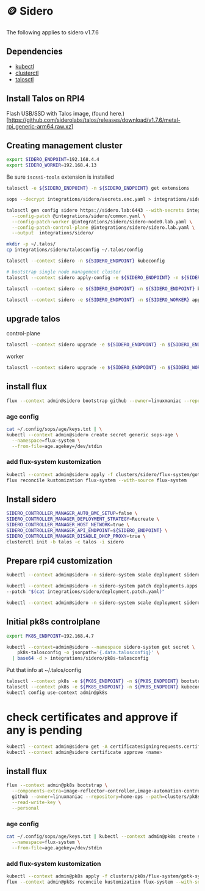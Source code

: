 # 🪙 Sidero

The following applies to sidero v1.7.6
## Dependencies

- [kubectl](https://kubernetes.io/docs/tasks/tools/install-kubectl-linux/)
- [clusterctl](https://cluster-api.sigs.k8s.io/user/quick-start.html#install-clusterctl)
- [talosctl](https://www.talos.dev/v1.7/introduction/getting-started/#talosctl)

## Install Talos on RPI4

Flash USB/SSD with Talos image, (found here.)[https://github.com/siderolabs/talos/releases/download/v1.7.6/metal-rpi_generic-arm64.raw.xz]

## Creating management cluster
```bash
export SIDERO_ENDPOINT=192.168.4.4
export SIDERO_WORKER=192.168.4.13
```

Be sure ``iscssi-tools`` extension is installed
```bash
talosctl -e ${SIDERO_ENDPOINT} -n ${SIDERO_ENDPOINT} get extensions
```

```bash
sops --decrypt integrations/sidero/secrets.enc.yaml > integrations/sidero/secrets.yaml

talosctl gen config sidero https://sidero.lab:6443 --with-secrets integrations/sidero/secrets.yaml \
  --config-patch @integrations/sidero/common.yaml \
  --config-patch-worker @integrations/sidero/sidero-node0.lab.yaml \
  --config-patch-control-plane @integrations/sidero/sidero.lab.yaml \
  --output  integrations/sidero/

mkdir -p ~/.talos/
cp integrations/sidero/talosconfig ~/.talos/config

talosctl --context sidero -n ${SIDERO_ENDPOINT} kubeconfig

# bootstrap single node management cluster
talosctl --context sidero apply-config -e ${SIDERO_ENDPOINT} -n ${SIDERO_ENDPOINT} --file integrations/sidero/controlplane.yaml --insecure

talosctl --context sidero -e ${SIDERO_ENDPOINT} -n ${SIDERO_ENDPOINT} bootstrap
```

```bash
talosctl --context sidero -e ${SIDERO_ENDPOINT} -n ${SIDERO_WORKER} apply-config --file integrations/sidero/worker.yaml --insecure
```
## upgrade talos

control-plane
```bash
talosctl --context sidero upgrade -e ${SIDERO_ENDPOINT} -n ${SIDERO_ENDPOINT} --image factory.talos.dev/installer/736bd725ab9f13cee4828afa632281ef420a901deb7a95eaf8d0a69bd6485937:v1.7.6 --preserve --force
```

worker
```bash
talosctl --context sidero upgrade -e ${SIDERO_ENDPOINT} -n ${SIDERO_WORKER} --image factory.talos.dev/installer/3a63f33668ebef01b36969fc2dddb391e357110169ae287954f2e3b34407e094:v1.7.6
```

## install flux

```bash
flux --context admin@sidero bootstrap github --owner=linuxmaniac --repository=home-ops --path=clusters/sidero --personal
```

### age config
```bash
cat ~/.config/sops/age/keys.txt | \
kubectl --context admin@sidero create secret generic sops-age \
  --namespace=flux-system \
  --from-file=age.agekey=/dev/stdin
```

### add flux-system kustomization
```bash
kubectl --context admin@sidero apply -f clusters/sidero/flux-system/gotk-sync.yaml
flux reconcile kustomization flux-system --with-source flux-system
```

## Install sidero
```bash
SIDERO_CONTROLLER_MANAGER_AUTO_BMC_SETUP=false \
SIDERO_CONTROLLER_MANAGER_DEPLOYMENT_STRATEGY=Recreate \
SIDERO_CONTROLLER_MANAGER_HOST_NETWORK=true \
SIDERO_CONTROLLER_MANAGER_API_ENDPOINT=${SIDERO_ENDPOINT} \
SIDERO_CONTROLLER_MANAGER_DISABLE_DHCP_PROXY=true \
clusterctl init -b talos -c talos -i sidero
```

## Prepare rpi4 customization
```bash
kubectl --context admin@sidero -n sidero-system scale deployment sidero-controller-manager --replicas 0

kubectl --context admin@sidero -n sidero-system patch deployments.apps sidero-controller-manager \
--patch "$(cat integrations/sidero/deployment.patch.yaml)"

kubectl --context admin@sidero -n sidero-system scale deployment sidero-controller-manager --replicas 1
```
## Initial pk8s controlplane
```bash
export PK8S_ENDPOINT=192.168.4.7

kubectl --context=admin@sidero --namespace sidero-system get secret \
    pk8s-talosconfig -o jsonpath='{.data.talosconfig}' \
  | base64 -d > integrations/sidero/pk8s-talosconfig
```
Put that info at ~/.talos/config
```bash
talosctl --context pk8s -e ${PK8S_ENDPOINT} -n ${PK8S_ENDPOINT} bootstrap
talosctl --context pk8s -e ${PK8S_ENDPOINT} -n ${PK8S_ENDPOINT} kubeconfig
kubectl config use-context admin@pk8s
```
# check certificates and approve if any is pending
```bash
kubectl --context admin@sidero get -A certificatesigningrequests.certificates.k8s.io
kubectl --context admin@sidero certificate approve <name>
```

## install flux
```bash
flux --context admin@pk8s bootstrap \
  --components-extra=image-reflector-controller,image-automation-controller \
  github --owner=linuxmaniac --repository=home-ops --path=clusters/pk8s \
  --read-write-key \
  --personal
```

### age config
```bash
cat ~/.config/sops/age/keys.txt | kubectl --context admin@pk8s create secret generic sops-age \
  --namespace=flux-system \
  --from-file=age.agekey=/dev/stdin
```

### add flux-system kustomization
```bash
kubectl --context admin@pk8s apply -f clusters/pk8s/flux-system/gotk-sync.yaml
flux --context admin@pk8s reconcile kustomization flux-system --with-source flux-system
```
